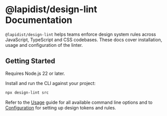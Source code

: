 # @lapidist/design-lint Documentation

`@lapidist/design-lint` helps teams enforce design system rules across JavaScript,
TypeScript and CSS codebases. These docs cover installation, usage and
configuration of the linter.

## Getting Started

Requires Node.js 22 or later.

Install and run the CLI against your project:

```bash
npx design-lint src
```

Refer to the [Usage](usage.md) guide for all available command line options and
to [Configuration](configuration.md) for setting up design tokens and rules.

